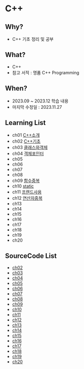 # C++

## Why? 
* C++ 기초 정리 및 공부
## What? 
* C++
* 참고 서적 : 명품 C++ Programming

## When?
* 2023.09 ~ 2023.12 학습 내용
* 마지막 수정일 : 2023.11.27

## Learning List
* ch01 [C++소개](https://github.com/BangYunseo/TIL/blob/main/Cpp/ch01_IntroduceC%2B%2B.md)
* ch02 [C++기초](https://github.com/BangYunseo/TIL/blob/main/Cpp/ch02_BasicC%2B%2B.md)
* ch03 [클래스와객체](https://github.com/BangYunseo/TIL/blob/main/Cpp/ch03_ClassAndObject.md)
* ch04 [객체포인터](https://github.com/BangYunseo/TIL/blob/main/Cpp/ch04_ObjectPointer.md)
* ch05 []()
* ch06 []()
* ch07 []()
* ch08 []()
* ch09 [함수중복](https://github.com/BangYunseo/TIL/blob/main/Cpp/ch09_FunctionOverloading.md)
* ch10 [static](https://github.com/BangYunseo/TIL/blob/main/Cpp/ch10_Static.md)
* ch11 [프렌드사용]()
* ch12 [연산자중복]()
* ch13 []()
* ch14 []()
* ch15 []()
* ch16 []()
* ch17 []()
* ch18 []()
* ch19 []()
* ch20 []()

## SourceCode List
* [ch02](https://github.com/BangYunseo/Basic_CPP/tree/main/ch02_BasicC%2B%2B)
* [ch03](https://github.com/BangYunseo/Basic_CPP/tree/main/ch03_ClassAndObject)
* [ch04]()
* [ch05]()
* [ch06]()
* [ch07]()
* [ch08]()
* [ch09](https://github.com/BangYunseo/Basic_CPP/tree/main/ch09_FunctionOverloading)
* [ch10](https://github.com/BangYunseo/Basic_CPP/tree/main/ch10_Static)
* [ch11]()
* [ch12]()
* [ch13]()
* [ch14]()
* [ch15]()
* [ch16]()
* [ch17]()
* [ch18]()
* [ch19]()
* [ch20]()
